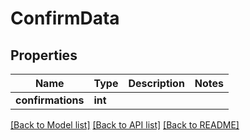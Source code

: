 # ConfirmData

## Properties
Name | Type | Description | Notes
------------ | ------------- | ------------- | -------------
**confirmations** | **int** |  | 

[[Back to Model list]](../README.md#documentation-for-models) [[Back to API list]](../README.md#documentation-for-api-endpoints) [[Back to README]](../README.md)


